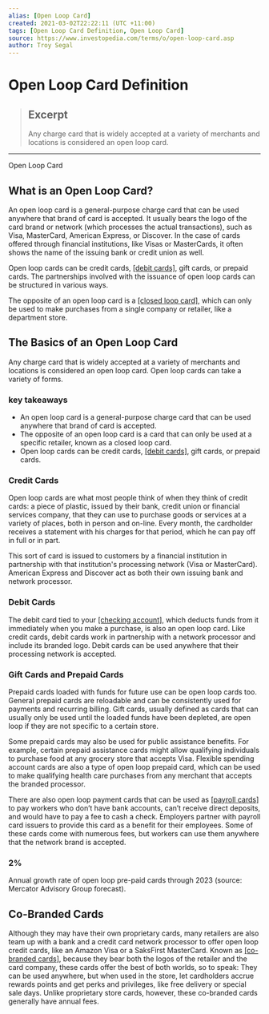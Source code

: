 ```yaml
---
alias: [Open Loop Card]
created: 2021-03-02T22:22:11 (UTC +11:00)
tags: [Open Loop Card Definition, Open Loop Card]
source: https://www.investopedia.com/terms/o/open-loop-card.asp
author: Troy Segal
---
```


# Open Loop Card Definition

> ## Excerpt
> Any charge card that is widely accepted at a variety of merchants and locations is considered an open loop card.

---

Open Loop Card
## What is an Open Loop Card?

An open loop card is a general-purpose charge card that can be used anywhere that brand of card is accepted. It usually bears the logo of the card brand or network (which processes the actual transactions), such as Visa, MasterCard, American Express, or Discover. In the case of cards offered through financial institutions, like Visas or MasterCards, it often shows the name of the issuing bank or credit union as well.

Open loop cards can be credit cards, [[debit cards]](https://www.investopedia.com/terms/d/debitcard.asp), gift cards, or prepaid cards. The partnerships involved with the issuance of open loop cards can be structured in various ways.

The opposite of an open loop card is a [[closed loop card]](https://www.investopedia.com/closed-loop-card-definition-4683996), which can only be used to make purchases from a single company or retailer, like a department store.

## The Basics of an Open Loop Card

Any charge card that is widely accepted at a variety of merchants and locations is considered an open loop card. Open loop cards can take a variety of forms.

### key takeaways

-   An open loop card is a general-purpose charge card that can be used anywhere that brand of card is accepted.
-   The opposite of an open loop card is a card that can only be used at a specific retailer, known as a closed loop card.
-   Open loop cards can be credit cards, [[debit cards]](https://www.investopedia.com/terms/d/debitcard.asp), gift cards, or prepaid cards.

### Credit Cards

Open loop cards are what most people think of when they think of credit cards: a piece of plastic, issued by their bank, credit union or financial services company, that they can use to purchase goods or services at a variety of places, both in person and on-line. Every month, the cardholder receives a statement with his charges for that period, which he can pay off in full or in part.

This sort of card is issued to customers by a financial institution in partnership with that institution's processing network (Visa or MasterCard). American Express and Discover act as both their own issuing bank and network processor.

### Debit Cards

The debit card tied to your [[checking account]](https://www.investopedia.com/terms/c/checkingaccount.asp), which deducts funds from it immediately when you make a purchase, is also an open loop card. Like credit cards, debit cards work in partnership with a network processor and include its branded logo. Debit cards can be used anywhere that their processing network is accepted.

### Gift Cards and Prepaid Cards

Prepaid cards loaded with funds for future use can be open loop cards too. General prepaid cards are reloadable and can be consistently used for payments and recurring billing. Gift cards, usually defined as cards that can usually only be used until the loaded funds have been depleted, are open loop if they are not specific to a certain store.

Some prepaid cards may also be used for public assistance benefits. For example, certain prepaid assistance cards might allow qualifying individuals to purchase food at any grocery store that accepts Visa. Flexible spending account cards are also a type of open loop prepaid card, which can be used to make qualifying health care purchases from any merchant that accepts the branded processor.

There are also open loop payment cards that can be used as [[payroll cards]](https://www.investopedia.com/terms/p/payroll-card.asp) to pay workers who don’t have bank accounts, can’t receive direct deposits, and would have to pay a fee to cash a check. Employers partner with payroll card issuers to provide this card as a benefit for their employees. Some of these cards come with numerous fees, but workers can use them anywhere that the network brand is accepted.

### 2%

Annual growth rate of open loop pre-paid cards through 2023 (source: Mercator Advisory Group forecast).

## Co-Branded Cards

Although they may have their own proprietary cards, many retailers are also team up with a bank and a credit card network processor to offer open loop credit cards, like an Amazon Visa or a SaksFirst MasterCard. Known as [[co-branded cards]](https://www.investopedia.com/terms/co-branded-card.asp), because they bear both the logos of the retailer and the card company, these cards offer the best of both worlds, so to speak: They can be used anywhere, but when used in the store, let cardholders accrue rewards points and get perks and privileges, like free delivery or special sale days. Unlike proprietary store cards, however, these co-branded cards generally have annual fees.
